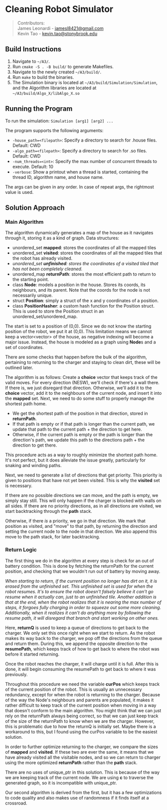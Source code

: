# Cleaning Robot Simulator
> Contributors:\
> James Leonardi - <jamesl8421@gmail.com>\
> Kevin Tao - <kevin.tao@stonybrook.edu>

## Build Instructions
1. Navigate to `~/A3/`.
2. Run `cmake -S . -B build/` to generate Makefiles.
3. Navigate to the newly created `~/A3/build/`.
4. Run `make` to build the binaries.
5. The Simulation binary is located at `~/A3/build/Simulation/Simulation`, and the Algorithm libraries are located at `~/A3/build/Algo_X/libAlgo_X.so`

## Running the Program
To run the simulation: `Simulation [arg1] [arg2] ...`

The program supports the following arguments:
- `-house_path=<filepath>`: Specify a directory to search for .house files. Default: CWD
- `-algo_path=<filepath>`: Specify a directory to search for .so files. Default: CWD
- `-num_threads=<int>`: Specify the max number of concurrent threads to execute. Default: 10
- `-verbose`: Show a printout when a thread is started, containing the thread ID, algorithm name, and house name.

The args can be given in any order. In case of repeat args, the rightmost value is used.

## Solution Approach

### Main Algorithm
The algorithm dynamically generates a map of the house as it navigates through it, storing it as a kind of graph.
Data structures:
- unordered_set **mapped**: stores the coordinates of all the mapped tiles
- unordered_set **visited**: stores the coordinates of all the mapped tiles that the robot has already visited.
- *unordered_set **unfinished**: stores the coordinates of a visited tiled that has not been completely cleaned.*
- unordered_map **returnPath**: stores the most efficient path to return to the starting point.
- class **Node**: models a position in the house. Stores its coords, its neighbours, and its parent. Note that the coords for the node is not necessarily unique.
- struct **Position**: simply a struct of the x and y coordinates of a position.
- class **PositionHasher**: a custom hash function for the Position struct. This is used to store the Position struct in an unordered_set/unordered_map.

The start is set to a position of (0,0). Since we do not know the starting position of the robot, we put it at (0,0). This limitation means we cannot keep a vector\<vector\> of the house, as negative indexing will become a major issue. Instead, the house is modeled as a graph using **Node**s and a set of coordinates.

There are some checks that happen before the bulk of the algorithm, pertaining to returning to the charger and staying to clean dirt, these will be outlined later.

The algorithm is as follows:
Create a **choice** vector that keeps track of the valid moves. For every direction (NESW), we'll check if there's a wall there. If there is, we just disregard that direction. Otherwise, we'll add it to the **choice** vector, add it to the neighbours of the current node, and insert it into the **mapped** set. Next, we need to do some stuff to properly manage the shortest path home. 
- We get the shortest path of the position in that direction, stored in **returnPath**.
- If that path is empty or if that path is longer than the current path, we update that path to the current path + the direction to get here.
- Otherwise, if the current path is empty or the path is longer than the direction's path, we update this path to the directions path + the direction to get there.

This procedure acts as a way to roughly minimize the shortest path home. It's not perfect, but it does alleviate the issue greatly, particularly for snaking and winding paths.

Next, we need to generate a list of directions that get priority. This priority is given to positions that have not yet been visited. This is why the **visited** set is necessary. 

If there are no possible directions we can move, and the path is empty, we simply stay still. This will only happen if the charger is blocked with walls on all sides. If there are no priority directions, as in all directions are visited, we start backtracking through the **path** stack.

Otherwise, if there *is* a priority, we go in that direction. We mark that position as visited, and "move" to that path, by returning the direction and setting the current node to the node in that direction. We also append this move to the path stack, for later backtracking.

### Return Logic

The first thing we do in the algorithm at every step is check for an out of battery condition. This is done by fetching the returnPath for the current position, and checking that we wouldn't run out of battery by moving away.

*When starting to return, if the current position no longer has dirt on it, it is erased from the unfinished set. This unfinished set is used for when the robot resumes. It's to ensure the robot doesn't falsely believe it can't go resume when it actually can, just to an unfinished tile. Another addition is that at the end, when the robot realizes that it is nearing the max number of steps, it forgoes fully charging in order to squeeze out some more cleaning. Additionally, when it realizes it can't do anything more by following the resume path, it will disregard that branch and start working on other ones.*

Here, **returnQ** is used to keep a queue of directions to get back to the charger. We only set this once right when we start to return. As the robot makes its way back to the charger, we pop off the directions from the queue and return them. During this, we append the opposite direction to the **resumePath**, which keeps track of how to get back to where the robot was before it started returning. 

Once the robot reaches the charger, it will charge until it is full. After this is done, it will begin consuming the resumePath to get back to where it was previously.

Throughout this procedure we need the variable **curPos** which keeps track of the current position of the robot. This is usually an unnecessary redundancy, except for when the robot is returning to the charger. Because of the way the Node's neighbours and parents are populated, it makes it rather difficult to keep track of the current position when moving in a way that doesn't conform to the main algorithm. You might think that we can just rely on the returnPath always being correct, so that we can just keep track of the size of the returnPath to know when we are the charger. However, this is problematic due to how the returnQ is initially set. Maybe there is a workaround to this, but I found using the curPos variable to be the easiest solution.

In order to further optimize returning to the charger, we compare the sizes of **mapped** and **visited**. If these two are ever the same, it means that we have already visited all the visitable nodes, and so we can return to charger using the more optimized **returnPath** rather than the **path** stack.

There are no uses of unique_ptr in this solution. This is because of the way we are keeping track of the current node. We are using **c** to traverse the generated graph, so it is incompatible with unique_ptr.

Our second algorithm is derived from the first, but it has a few optimizations to code quality and also makes use of randomness if it finds itself at a crossroad.
